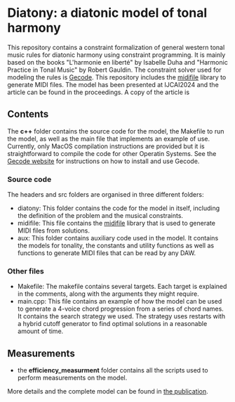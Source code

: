 # Diatony: a diatonic model of tonal harmony
This repository contains a constraint formalization of general western tonal music 
rules for diatonic harmony using constraint programming. It is mainly based on the 
books "L'harmonie en liberté" by Isabelle Duha and "Harmonic Practice in Tonal Music" 
by Robert Gauldin. The constraint solver used for modeling the rules is [Gecode](http://www.gecode.org/). 
This repository includes the [midifile](https://github.com/craigsapp/midifile) library to generate MIDI files. The 
model has been presented at IJCAI2024 and the article can be found in the proceedings.
A copy of the article is 

## Contents
The **c++** folder contains the source code for the model, the Makefile to run the model, as well as the main file that implements an example of use. Currently, only MacOS compilation instructions are provided but it is straightforward to compile the code for other Operatin Systems. See the [Gecode website](http://www.gecode.org/) for instructions on how to install and use Gecode.
### Source code
The headers and src folders are organised in three different folders:
- diatony: This folder contains the code for the model in itself, including the definition of the problem and the musical constraints.
- midifile: This file contains the [midifile](https://github.com/craigsapp/midifile) library that is used to generate MIDI files from solutions.
- aux: This folder contains auxiliary code used in the model. It contains the models for tonality, the constants and utility functions as well as functions to generate MIDI files that can be read by any DAW.

### Other files
- Makefile: The makefile contains several targets. Each target is explained in the comments, along with the arguments they might require.
- main.cpp: This file contains an example of how the model can be used to generate a 4-voice chord progression from a series of chord names. It contains the search strategy we used. The strategy uses restarts with a hybrid cutoff generator to find optimal solutions in a reasonable amount of time.

## Measurements
- the **efficiency_measurment** folder contains all the scripts used to perform measurements on the model.

More details and the complete model can be found in [the publication](https://dial.uclouvain.be/pr/boreal/object/boreal%3A287476/datastream/PDF_01/view).

